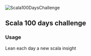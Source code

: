 ![Scala100DaysChallenge](https://github.com/agnaldo4j/scala_100_days_challenge/workflows/scala_100_days_challenge/badge.svg)

## Scala 100 days challenge

### Usage
Lean each day a new scala insight
